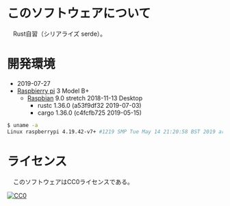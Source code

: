 ﻿# このソフトウェアについて

　Rust自習（シリアライズ serde）。

# 開発環境

* <time datetime="2019-07-27T08:12:07+0900">2019-07-27</time>
* [Raspbierry pi](https://ja.wikipedia.org/wiki/Raspberry_Pi) 3 Model B+
    * [Raspbian](https://www.raspberrypi.org/downloads/raspbian/) 9.0 stretch 2018-11-13 Desktop
        * rustc 1.36.0 (a53f9df32 2019-07-03)
        * cargo 1.36.0 (c4fcfb725 2019-05-15)

```sh
$ uname -a
Linux raspberrypi 4.19.42-v7+ #1219 SMP Tue May 14 21:20:58 BST 2019 armv7l GNU/Linux
```

# ライセンス

　このソフトウェアはCC0ライセンスである。

[![CC0](http://i.creativecommons.org/p/zero/1.0/88x31.png "CC0")](http://creativecommons.org/publicdomain/zero/1.0/deed.ja)

